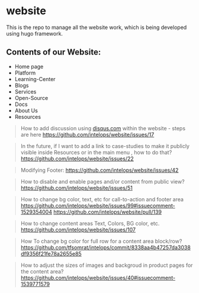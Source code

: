 # website
This is the repo to manage all the website work, which is being developed using hugo framework.

## Contents of our Website:
- Home page
- Platform
- Learning-Center
- Blogs
- Services
- Open-Source
- Docs
- About Us
- Resources

> How to add discussion using [disqus.com](https://disqus.com/) within the website - steps are here https://github.com/intelops/website/issues/17 

> In the future, if I want to add a link to case-studies to make it publicly visible inside Resources or in the main menu , how to do that?
> https://github.com/intelops/website/issues/22 

> Modifying Footer:
> https://github.com/intelops/website/issues/42 

> How to disable and enable pages and/or content from public view?
> https://github.com/intelops/website/issues/51

> How to change bg color, text, etc for call-to-action and footer area
> https://github.com/intelops/website/issues/99#issuecomment-1529354004 
> https://github.com/intelops/website/pull/139 

> How to change content areas Text, Colors, BG color, etc.
> https://github.com/intelops/website/issues/107 

> How To change bg color for full row for a content area block/row?
> https://github.com/tfsomrat/intelops/commit/8338aa4b47257da3038df9356f21fe78a2655e85 

> How to adjust the sizes of images and backgroud in product pages for the content area?
> https://github.com/intelops/website/issues/40#issuecomment-1539771579 



